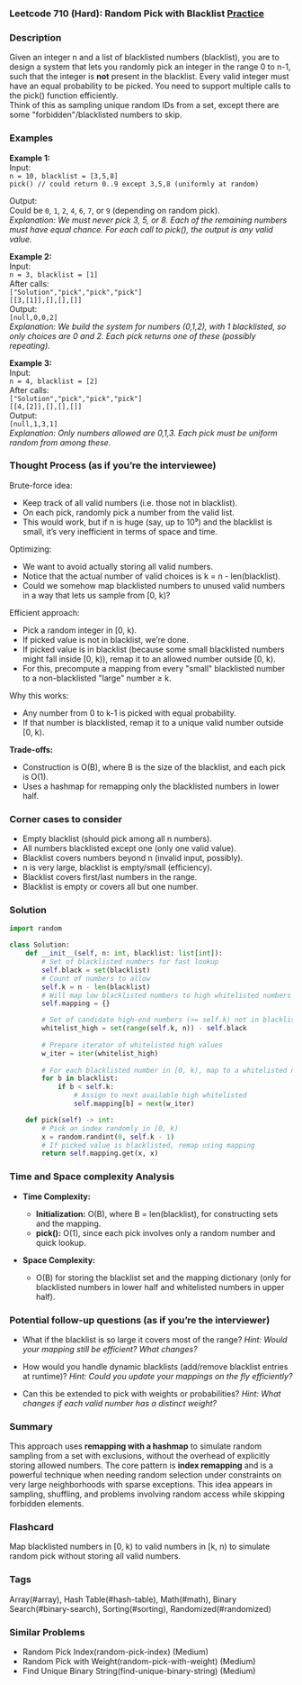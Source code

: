 ### Leetcode 710 (Hard): Random Pick with Blacklist [Practice](https://leetcode.com/problems/random-pick-with-blacklist)

### Description  
Given an integer n and a list of blacklisted numbers (blacklist), you are to design a system that lets you randomly pick an integer in the range 0 to n-1, such that the integer is **not** present in the blacklist. Every valid integer must have an equal probability to be picked. You need to support multiple calls to the pick() function efficiently.  
Think of this as sampling unique random IDs from a set, except there are some "forbidden"/blacklisted numbers to skip.

### Examples  

**Example 1:**  
Input:  
`n = 10, blacklist = [3,5,8]`  
`pick() // could return 0..9 except 3,5,8 (uniformly at random)`

Output:  
Could be `0`, `1`, `2`, `4`, `6`, `7`, or `9` (depending on random pick).  
*Explanation: We must never pick 3, 5, or 8. Each of the remaining numbers must have equal chance. For each call to pick(), the output is any valid value.*


**Example 2:**  
Input:  
`n = 3, blacklist = [1]`  
After calls:  
`["Solution","pick","pick","pick"]`  
`[[3,[1]],[],[],[]]`  
Output:  
`[null,0,0,2]`  
*Explanation: We build the system for numbers \(0,1,2\), with 1 blacklisted, so only choices are 0 and 2. Each pick returns one of these (possibly repeating).*


**Example 3:**  
Input:  
`n = 4, blacklist = [2]`  
After calls:  
`["Solution","pick","pick","pick"]`  
`[[4,[2]],[],[],[]]`  
Output:  
`[null,1,3,1]`  
*Explanation: Only numbers allowed are 0,1,3. Each pick must be uniform random from among these.*


### Thought Process (as if you’re the interviewee)  

Brute-force idea:  
- Keep track of all valid numbers (i.e. those not in blacklist).
- On each pick, randomly pick a number from the valid list.  
- This would work, but if n is huge (say, up to 10⁹) and the blacklist is small, it’s very inefficient in terms of space and time.

Optimizing:  
- We want to avoid actually storing all valid numbers.
- Notice that the actual number of valid choices is k = n - len(blacklist).
- Could we somehow map blacklisted numbers to unused valid numbers in a way that lets us sample from [0, k)?

Efficient approach:  
- Pick a random integer in [0, k).
- If picked value is not in blacklist, we’re done.
- If picked value is in blacklist (because some small blacklisted numbers might fall inside [0, k)), remap it to an allowed number outside [0, k).
- For this, precompute a mapping from every "small" blacklisted number to a non-blacklisted "large" number ≥ k.

Why this works:  
- Any number from 0 to k-1 is picked with equal probability.
- If that number is blacklisted, remap it to a unique valid number outside [0, k).

**Trade-offs:**  
- Construction is O(B), where B is the size of the blacklist, and each pick is O(1).
- Uses a hashmap for remapping only the blacklisted numbers in lower half.

### Corner cases to consider  
- Empty blacklist (should pick among all n numbers).
- All numbers blacklisted except one (only one valid value).
- Blacklist covers numbers beyond n (invalid input, possibly).
- n is very large, blacklist is empty/small (efficiency).
- Blacklist covers first/last numbers in the range.
- Blacklist is empty or covers all but one number.

### Solution

```python
import random

class Solution:
    def __init__(self, n: int, blacklist: list[int]):
        # Set of blacklisted numbers for fast lookup
        self.black = set(blacklist)
        # Count of numbers to allow
        self.k = n - len(blacklist)
        # Will map low blacklisted numbers to high whitelisted numbers
        self.mapping = {}

        # Set of candidate high-end numbers (>= self.k) not in blacklist
        whitelist_high = set(range(self.k, n)) - self.black
        
        # Prepare iterator of whitelisted high values
        w_iter = iter(whitelist_high)
        
        # For each blacklisted number in [0, k), map to a whitelisted number >= k
        for b in blacklist:
            if b < self.k:
                # Assign to next available high whitelisted
                self.mapping[b] = next(w_iter)

    def pick(self) -> int:
        # Pick an index randomly in [0, k)
        x = random.randint(0, self.k - 1)
        # If picked value is blacklisted, remap using mapping
        return self.mapping.get(x, x)
```

### Time and Space complexity Analysis  

- **Time Complexity:**  
  - **Initialization:** O(B), where B = len(blacklist), for constructing sets and the mapping.
  - **pick():** O(1), since each pick involves only a random number and quick lookup.

- **Space Complexity:**  
  - O(B) for storing the blacklist set and the mapping dictionary (only for blacklisted numbers in lower half and whitelisted numbers in upper half).

### Potential follow-up questions (as if you’re the interviewer)  

- What if the blacklist is so large it covers most of the range?
  *Hint: Would your mapping still be efficient? What changes?*

- How would you handle dynamic blacklists (add/remove blacklist entries at runtime)?
  *Hint: Could you update your mappings on the fly efficiently?*

- Can this be extended to pick with weights or probabilities?
  *Hint: What changes if each valid number has a distinct weight?*

### Summary
This approach uses **remapping with a hashmap** to simulate random sampling from a set with exclusions, without the overhead of explicitly storing allowed numbers. The core pattern is **index remapping** and is a powerful technique when needing random selection under constraints on very large neighborhoods with sparse exceptions. This idea appears in sampling, shuffling, and problems involving random access while skipping forbidden elements.


### Flashcard
Map blacklisted numbers in [0, k) to valid numbers in [k, n) to simulate random pick without storing all valid numbers.

### Tags
Array(#array), Hash Table(#hash-table), Math(#math), Binary Search(#binary-search), Sorting(#sorting), Randomized(#randomized)

### Similar Problems
- Random Pick Index(random-pick-index) (Medium)
- Random Pick with Weight(random-pick-with-weight) (Medium)
- Find Unique Binary String(find-unique-binary-string) (Medium)